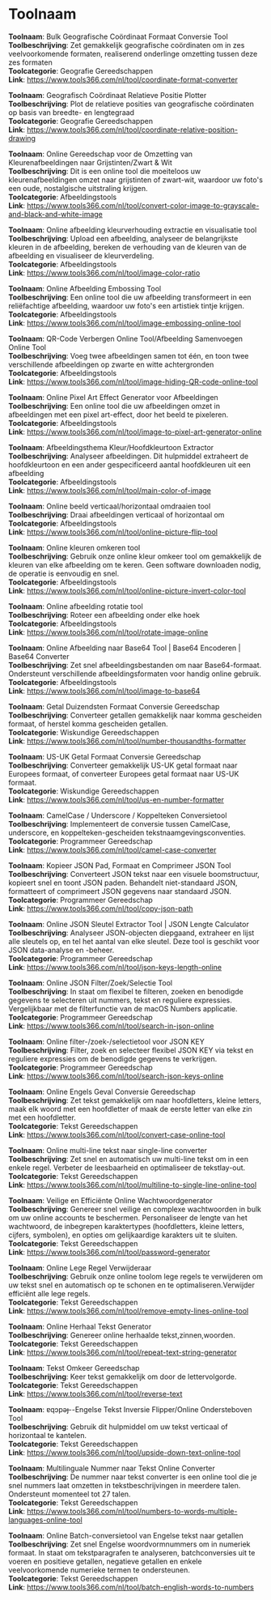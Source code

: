 # Toolnaam

**Toolnaam**: Bulk Geografische Coördinaat Formaat Conversie Tool  
**Toolbeschrijving**: Zet gemakkelijk geografische coördinaten om in zes veelvoorkomende formaten, realiserend onderlinge omzetting tussen deze zes formaten  
**Toolcategorie**: Geografie Gereedschappen  
**Link**: https://www.tools366.com/nl/tool/coordinate-format-converter


**Toolnaam**: Geografisch Coördinaat Relatieve Positie Plotter  
**Toolbeschrijving**: Plot de relatieve posities van geografische coördinaten op basis van breedte- en lengtegraad  
**Toolcategorie**: Geografie Gereedschappen  
**Link**: https://www.tools366.com/nl/tool/coordinate-relative-position-drawing


**Toolnaam**: Online Gereedschap voor de Omzetting van Kleurenafbeeldingen naar Grijstinten/Zwart & Wit  
**Toolbeschrijving**: Dit is een online tool die moeiteloos uw kleurenafbeeldingen omzet naar grijstinten of zwart-wit, waardoor uw foto's een oude, nostalgische uitstraling krijgen.  
**Toolcategorie**: Afbeeldingstools  
**Link**: https://www.tools366.com/nl/tool/convert-color-image-to-grayscale-and-black-and-white-image


**Toolnaam**: Online afbeelding kleurverhouding extractie en visualisatie tool  
**Toolbeschrijving**: Upload een afbeelding, analyseer de belangrijkste kleuren in de afbeelding, bereken de verhouding van de kleuren van de afbeelding en visualiseer de kleurverdeling.  
**Toolcategorie**: Afbeeldingstools  
**Link**: https://www.tools366.com/nl/tool/image-color-ratio


**Toolnaam**: Online Afbeelding Embossing Tool  
**Toolbeschrijving**: Een online tool die uw afbeelding transformeert in een reliëfachtige afbeelding, waardoor uw foto's een artistiek tintje krijgen.  
**Toolcategorie**: Afbeeldingstools  
**Link**: https://www.tools366.com/nl/tool/image-embossing-online-tool


**Toolnaam**: QR-Code Verbergen Online Tool/Afbeelding Samenvoegen Online Tool  
**Toolbeschrijving**: Voeg twee afbeeldingen samen tot één, en toon twee verschillende afbeeldingen op zwarte en witte achtergronden  
**Toolcategorie**: Afbeeldingstools  
**Link**: https://www.tools366.com/nl/tool/image-hiding-QR-code-online-tool


**Toolnaam**: Online Pixel Art Effect Generator voor Afbeeldingen  
**Toolbeschrijving**: Een online tool die uw afbeeldingen omzet in afbeeldingen met een pixel art-effect, door het beeld te pixeleren.  
**Toolcategorie**: Afbeeldingstools  
**Link**: https://www.tools366.com/nl/tool/image-to-pixel-art-generator-online


**Toolnaam**: Afbeeldingsthema Kleur/Hoofdkleurtoon Extractor  
**Toolbeschrijving**: Analyseer afbeeldingen. Dit hulpmiddel extraheert de hoofdkleurtoon en een ander gespecificeerd aantal hoofdkleuren uit een afbeelding  
**Toolcategorie**: Afbeeldingstools  
**Link**: https://www.tools366.com/nl/tool/main-color-of-image


**Toolnaam**: Online beeld verticaal/horizontaal omdraaien tool  
**Toolbeschrijving**: Draai afbeeldingen verticaal of horizontaal om  
**Toolcategorie**: Afbeeldingstools  
**Link**: https://www.tools366.com/nl/tool/online-picture-flip-tool


**Toolnaam**: Online kleuren omkeren tool  
**Toolbeschrijving**: Gebruik onze online kleur omkeer tool om gemakkelijk de kleuren van elke afbeelding om te keren. Geen software downloaden nodig, de operatie is eenvoudig en snel.  
**Toolcategorie**: Afbeeldingstools  
**Link**: https://www.tools366.com/nl/tool/online-picture-invert-color-tool


**Toolnaam**: Online afbeelding rotatie tool  
**Toolbeschrijving**: Roteer een afbeelding onder elke hoek  
**Toolcategorie**: Afbeeldingstools  
**Link**: https://www.tools366.com/nl/tool/rotate-image-online


**Toolnaam**: Online Afbeelding naar Base64 Tool | Base64 Encoderen | Base64 Converter  
**Toolbeschrijving**: Zet snel afbeeldingsbestanden om naar Base64-formaat. Ondersteunt verschillende afbeeldingsformaten voor handig online gebruik.  
**Toolcategorie**: Afbeeldingstools  
**Link**: https://www.tools366.com/nl/tool/image-to-base64


**Toolnaam**: Getal Duizendsten Formaat Conversie Gereedschap  
**Toolbeschrijving**: Converteer getallen gemakkelijk naar komma gescheiden formaat, of herstel komma gescheiden getallen.  
**Toolcategorie**: Wiskundige Gereedschappen  
**Link**: https://www.tools366.com/nl/tool/number-thousandths-formatter


**Toolnaam**: US-UK Getal Formaat Conversie Gereedschap  
**Toolbeschrijving**: Converteer gemakkelijk US-UK getal formaat naar Europees formaat, of converteer Europees getal formaat naar US-UK formaat.  
**Toolcategorie**: Wiskundige Gereedschappen  
**Link**: https://www.tools366.com/nl/tool/us-en-number-formatter


**Toolnaam**: CamelCase / Underscore / Koppelteken Conversietool  
**Toolbeschrijving**: Implementeert de conversie tussen CamelCase, underscore, en koppelteken-gescheiden tekstnaamgevingsconventies.  
**Toolcategorie**: Programmeer Gereedschap  
**Link**: https://www.tools366.com/nl/tool/camel-case-converter


**Toolnaam**: Kopieer JSON Pad, Formaat en Comprimeer JSON Tool  
**Toolbeschrijving**: Converteert JSON tekst naar een visuele boomstructuur, kopieert snel en toont JSON paden. Behandelt niet-standaard JSON, formatteert of comprimeert JSON gegevens naar standaard JSON.  
**Toolcategorie**: Programmeer Gereedschap  
**Link**: https://www.tools366.com/nl/tool/copy-json-path


**Toolnaam**: Online JSON Sleutel Extractor Tool | JSON Lengte Calculator  
**Toolbeschrijving**: Analyseer JSON-objecten diepgaand, extraheer en lijst alle sleutels op, en tel het aantal van elke sleutel. Deze tool is geschikt voor JSON data-analyse en -beheer.  
**Toolcategorie**: Programmeer Gereedschap  
**Link**: https://www.tools366.com/nl/tool/json-keys-length-online


**Toolnaam**: Online JSON Filter/Zoek/Selectie Tool  
**Toolbeschrijving**: In staat om flexibel te filteren, zoeken en benodigde gegevens te selecteren uit nummers, tekst en reguliere expressies. Vergelijkbaar met de filterfunctie van de macOS Numbers applicatie.  
**Toolcategorie**: Programmeer Gereedschap  
**Link**: https://www.tools366.com/nl/tool/search-in-json-online


**Toolnaam**: Online filter-/zoek-/selectietool voor JSON KEY  
**Toolbeschrijving**: Filter, zoek en selecteer flexibel JSON KEY via tekst en reguliere expressies om de benodigde gegevens te verkrijgen.  
**Toolcategorie**: Programmeer Gereedschap  
**Link**: https://www.tools366.com/nl/tool/search-json-keys-online


**Toolnaam**: Online Engels Geval Conversie Gereedschap  
**Toolbeschrijving**: Zet tekst gemakkelijk om naar hoofdletters, kleine letters, maak elk woord met een hoofdletter of maak de eerste letter van elke zin met een hoofdletter.  
**Toolcategorie**: Tekst Gereedschappen  
**Link**: https://www.tools366.com/nl/tool/convert-case-online-tool


**Toolnaam**: Online multi-line tekst naar single-line converter  
**Toolbeschrijving**: Zet snel en automatisch uw multi-line tekst om in een enkele regel. Verbeter de leesbaarheid en optimaliseer de tekstlay-out.  
**Toolcategorie**: Tekst Gereedschappen  
**Link**: https://www.tools366.com/nl/tool/multiline-to-single-line-online-tool


**Toolnaam**: Veilige en Efficiënte Online Wachtwoordgenerator  
**Toolbeschrijving**: Genereer snel veilige en complexe wachtwoorden in bulk om uw online accounts te beschermen. Personaliseer de lengte van het wachtwoord, de inbegrepen karaktertypes (hoofdletters, kleine letters, cijfers, symbolen), en opties om gelijkaardige karakters uit te sluiten.  
**Toolcategorie**: Tekst Gereedschappen  
**Link**: https://www.tools366.com/nl/tool/password-generator


**Toolnaam**: Online Lege Regel Verwijderaar  
**Toolbeschrijving**: Gebruik onze online toolom lege regels te verwijderen om uw tekst snel en automatisch op te schonen en te optimaliseren.Verwijder efficiënt alle lege regels.  
**Toolcategorie**: Tekst Gereedschappen  
**Link**: https://www.tools366.com/nl/tool/remove-empty-lines-online-tool


**Toolnaam**: Online Herhaal Tekst Generator  
**Toolbeschrijving**: Genereer online herhaalde tekst,zinnen,woorden.  
**Toolcategorie**: Tekst Gereedschappen  
**Link**: https://www.tools366.com/nl/tool/repeat-text-string-generator


**Toolnaam**: Tekst Omkeer Gereedschap  
**Toolbeschrijving**: Keer tekst gemakkelijk om door de lettervolgorde.  
**Toolcategorie**: Tekst Gereedschappen  
**Link**: https://www.tools366.com/nl/tool/reverse-text


**Toolnaam**: ɐqɔpǝɟ--Engelse Tekst Inversie Flipper/Online Ondersteboven Tool  
**Toolbeschrijving**: Gebruik dit hulpmiddel om uw tekst verticaal of horizontaal te kantelen.  
**Toolcategorie**: Tekst Gereedschappen  
**Link**: https://www.tools366.com/nl/tool/upside-down-text-online-tool


**Toolnaam**: Multilinguale Nummer naar Tekst Online Converter  
**Toolbeschrijving**: De nummer naar tekst converter is een online tool die je snel nummers laat omzetten in tekstbeschrijvingen in meerdere talen. Ondersteunt momenteel tot 27 talen.  
**Toolcategorie**: Tekst Gereedschappen  
**Link**: https://www.tools366.com/nl/tool/numbers-to-words-multiple-languages-online-tool


**Toolnaam**: Online Batch-conversietool van Engelse tekst naar getallen  
**Toolbeschrijving**: Zet snel Engelse woordvormnummers om in numeriek formaat. In staat om tekstparagrafen te analyseren, batchconversies uit te voeren en positieve getallen, negatieve getallen en enkele veelvoorkomende numerieke termen te ondersteunen.  
**Toolcategorie**: Tekst Gereedschappen  
**Link**: https://www.tools366.com/nl/tool/batch-english-words-to-numbers


